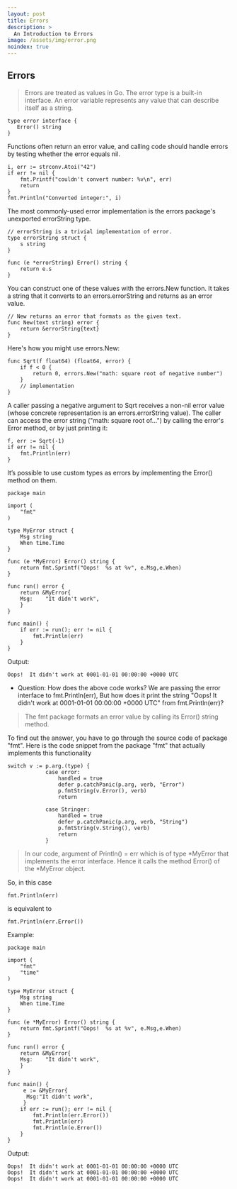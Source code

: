 ```yaml
---
layout: post
title: Errors
description: >
  An Introduction to Errors
image: /assets/img/error.png
noindex: true
---
```



## Errors
 >Errors are treated as values in Go. The error type is a built-in interface. An error variable represents any value that can describe itself as a string.
 
 ```
 type error interface {
    Error() string
 }
 ```
 Functions often return an error value, and calling code should handle errors by testing whether the error equals nil.
 
```
i, err := strconv.Atoi("42")
if err != nil {
    fmt.Printf("couldn't convert number: %v\n", err)
    return
}
fmt.Println("Converted integer:", i)
```

The most commonly-used error implementation is the errors package's unexported errorString type.

```
// errorString is a trivial implementation of error.
type errorString struct {
    s string
}

func (e *errorString) Error() string {
    return e.s
}
```

You can construct one of these values with the errors.New function. It takes a string that it converts to an errors.errorString and returns as an error value.

```
// New returns an error that formats as the given text.
func New(text string) error {
    return &errorString{text}
}
```
Here's how you might use errors.New:
```
func Sqrt(f float64) (float64, error) {
    if f < 0 {
        return 0, errors.New("math: square root of negative number")
    }
    // implementation
}
```
A caller passing a negative argument to Sqrt receives a non-nil error value (whose concrete representation is an errors.errorString value). The caller can access the error string ("math: square root of...") by calling the error's Error method, or by just printing it:

```
f, err := Sqrt(-1)
if err != nil {
    fmt.Println(err)
}
```

It’s possible to use custom types as errors by implementing the Error() method on them. 

```
package main

import (
	"fmt"
)

type MyError struct {
	Msg string
	When time.Time
}

func (e *MyError) Error() string {
	return fmt.Sprintf("Oops!  %s at %v", e.Msg,e.When)
}

func run() error {
	return &MyError{
	Msg:	"It didn't work",
	}
}

func main() {
	if err := run(); err != nil {
		fmt.Println(err)
	}
}
```
Output:
```
Oops!  It didn't work at 0001-01-01 00:00:00 +0000 UTC
```
- Question: How does the above code works? We are passing the error interface to fmt.Println(err), But how does it print the string "Oops!  It didn't work at 0001-01-01 00:00:00 +0000 UTC" from fmt.Println(err)?
> The fmt package formats an error value by calling its Error() string method.

To find out the answer, you have to go through the source code of package "fmt".
Here is the code snippet from the package "fmt" that actually implements this functionality
```
switch v := p.arg.(type) {
			case error:
				handled = true
				defer p.catchPanic(p.arg, verb, "Error")
				p.fmtString(v.Error(), verb)
				return

			case Stringer:
				handled = true
				defer p.catchPanic(p.arg, verb, "String")
				p.fmtString(v.String(), verb)
				return
			}
```
> In our code, argument of Println() = err which is of type *MyError that implements the error interface. Hence it calls the method Error() of the *MyError object.

So, in this case
```
fmt.Println(err)
``` 
is equivalent to

``` 
fmt.Println(err.Error())
```
Example:
```
package main

import (
	"fmt"
	"time"
)

type MyError struct {
	Msg string
	When time.Time
}

func (e *MyError) Error() string {
	return fmt.Sprintf("Oops!  %s at %v", e.Msg,e.When)
}

func run() error {
	return &MyError{
	Msg:	"It didn't work",
	}
}

func main() {
     e := &MyError{
      Msg:"It didn't work",
     }
	if err := run(); err != nil {
		fmt.Println(err.Error())
		fmt.Println(err)
		fmt.Println(e.Error())
	}
}
```

Output:

```
Oops!  It didn't work at 0001-01-01 00:00:00 +0000 UTC
Oops!  It didn't work at 0001-01-01 00:00:00 +0000 UTC
Oops!  It didn't work at 0001-01-01 00:00:00 +0000 UTC
```

